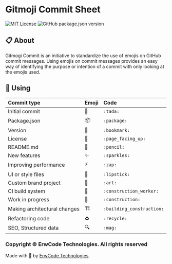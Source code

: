 # Gitmoji Commit Sheet

[![MIT License][mit-license-image]][mit-license-url]
![GitHub package.json version][version-url]

## 📋 About

Gitmogi Commit is an initiative to standardize the use of emojis on GitHub commit messages. Using emojis on commit messages provides an easy way of identifying the purpose or intention of a commit with only looking at the emojis used.


## 🎯 Using

| Commit type                  | Emoji                    | Code                       |
|:-----------------------------|:-------------------------|:---------------------------|
| Initial commit               | :tada:                   | `:tada:`                   |
| Package.json                 | :package:                | `:package:`                |
| Version                      | :bookmark:               | `:bookmark:`               |
| License                      | :page_facing_up:         | `:page_facing_up:`         |
| README.md                    | :pencil:                 | `:pencil:`                 |
| New features                 | :sparkles:               | `:sparkles:`               |
| Improving performance        | :zap:                    | `:zap:`                    |
| UI or style files            | :lipstick:               | `:lipstick:`               |
| Custom brand project         | :art:                    | `:art:`                    |
| CI build system              | :construction_worker:    | `:construction_worker:`    |
| Work in progress             | :construction:           | `:construction:`           |
| Making architectural changes | :building_construction:  | `:building_construction:`  |
| Refactoring code             | :recycle:                | `:recycle:`                |
| SEO, Structured data         | :mag:                    | `:mag:`                    |

### Copyright © ErwCode Technologies. All rights reserved

Made with 💖 by [ErwCode Technologies](https://erwcode.com/).


[mit-license-image]: https://img.shields.io/github/license/erwcode/gitmogi-commit.svg
[mit-license-url]: https://github.com/erwcode/gitmogi-commit/blob/master/LICENSE

[version-url]: https://img.shields.io/github/package-json/v/erwcode/gitmogi-commit.svg?color=red
